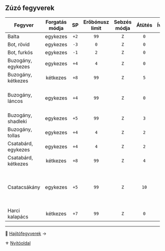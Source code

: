 ## Zúzó fegyverek

<!-- tag: md_table_fegyver_start -->

| Fegyver             | Forgatás módja |  SP  | Erőbónusz limit | Sebzés módja | Átütés | Íves | MK  | KF  | Pengehossz | KÉ  |  TÉ  |  VÉ  | Sebesség | Kategória | Speciális                                                                        |
| ------------------- |:--------------:|:----:|:---------------:|:------------:|:------:|:----:|:---:|:---:|:----------:|:---:|:----:|:----:|:--------:|:---------:| -------------------------------------------------------------------------------- |
| Balta               |    egykezes    | `+2` |      `99`       |     `Z`      |  `0`   | `0`  | `0` | `0` |    `0`     | `1` | `6`  | `1`  |   `7`    |   zúzó    |                                                                                  |
| Bot, rövid          |    egykezes    | `-3` |       `0`       |     `Z`      |  `0`   | `0`  | `0` | `0` |   `0.5`    | `6` | `9`  | `6`  |   `6`    |   zúzó    |                                                                                  |
| Bot, furkós         |    egykezes    | `-1` |       `2`       |     `Z`      |  `0`   | `0`  | `0` | `0` |    `1`     | `4` | `10` | `8`  |   `7`    |   zúzó    |                                                                                  |
| Buzogány, egykezes  |    egykezes    | `+4` |       `4`       |     `Z`      |  `0`   | `0`  | `0` | `0` |    `1`     | `4` | `12` | `8`  |   `7`    |   zúzó    |                                                                                  |
| Buzogány, kétkezes  |    kétkezes    | `+8` |      `99`       |     `Z`      |  `5`   | `0`  | `0` | `0` |   `1.5`    | `1` | `20` | `8`  |   `9`    |   zúzó    | **Erő** követelmény:`+2`                                                         |
| Buzogány, láncos    |    egykezes    | `+4` |      `99`       |     `Z`      |  `0`   | `0`  | `0` | `0` |    `1`     | `3` | `15` | `6`  |   `7`    |   zúzó    | Ellene az ellenfél Pajzs VÉ fele számít csak!                                    |
| Buzogány, shadleki  |    egykezes    | `+5` |      `99`       |     `Z`      |  `3`   | `0`  | `0` | `0` |    `1`     | `5` | `14` | `9`  |   `7`    |   zúzó    |                                                                                  |
| Buzogány, tollas    |    egykezes    | `+4` |       `4`       |     `Z`      |  `2`   | `0`  | `0` | `0` |   `0.5`    | `4` | `9`  | `4`  |   `6`    |   zúzó    |                                                                                  |
| Csatabárd, egykezes |    egykezes    | `+4` |       `4`       |     `Z`      |  `2`   | `0`  | `0` | `0` |   `0.5`    | `4` | `11` | `7`  |   `7`    |   zúzó    |                                                                                  |
| Csatabárd, kétkezes |    kétkezes    | `+8` |      `99`       |     `Z`      |  `4`   | `0`  | `0` | `0` |   `1.5`    | `4` | `18` | `10` |   `9`    |   zúzó    |                                                                                  |
| Csatacsákány        |    egykezes    | `+5` |      `99`       |     `Z`      |  `10`  | `0`  | `0` | `0` |    `1`     | `5` | `14` | `5`  |   `8`    |   zúzó    | Nagyon vérzik<br />`50%` az esély, hogy beragad és nem lehet kihúzni harc közben |
| Harci kalapács      |    kétkezes    | `+7` |      `99`       |     `Z`      |  `0`   | `0`  | `0` | `0` |   `1.5`    | `1` | `20` | `8`  |   `9`    |   zúzó    | **Erő** követelmény:`+2`                                                         |

<!-- tag: md_table_fegyver_end -->

---

🔗 [Hajítófegyverek](068_007_hajitofegyverek.md) →

⚜️ [Nyitóoldal](start.md#6-harcrendszer-%EF%B8%8F)
